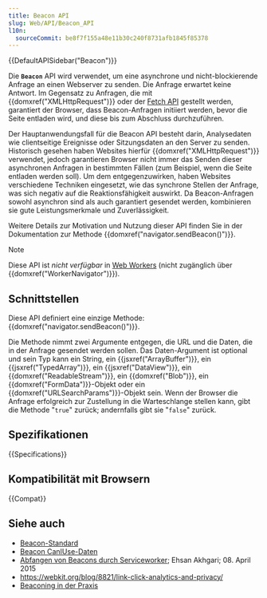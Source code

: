 ```yaml
---
title: Beacon API
slug: Web/API/Beacon_API
l10n:
  sourceCommit: be8f7f155a48e11b30c240f8731afb1845f85378
---
```


{{DefaultAPISidebar("Beacon")}}

Die **`Beacon`** API wird verwendet, um eine asynchrone und nicht-blockierende Anfrage an einen Webserver zu senden. Die Anfrage erwartet keine Antwort. Im Gegensatz zu Anfragen, die mit {{domxref("XMLHttpRequest")}} oder der [Fetch API](/de/docs/Web/API/Fetch_API) gestellt werden, garantiert der Browser, dass Beacon-Anfragen initiiert werden, bevor die Seite entladen wird, und diese bis zum Abschluss durchzuführen.

Der Hauptanwendungsfall für die Beacon API besteht darin, Analysedaten wie clientseitige Ereignisse oder Sitzungsdaten an den Server zu senden. Historisch gesehen haben Websites hierfür {{domxref("XMLHttpRequest")}} verwendet, jedoch garantieren Browser nicht immer das Senden dieser asynchronen Anfragen in bestimmten Fällen (zum Beispiel, wenn die Seite entladen werden soll). Um dem entgegenzuwirken, haben Websites verschiedene Techniken eingesetzt, wie das synchrone Stellen der Anfrage, was sich negativ auf die Reaktionsfähigkeit auswirkt. Da Beacon-Anfragen sowohl asynchron sind als auch garantiert gesendet werden, kombinieren sie gute Leistungsmerkmale und Zuverlässigkeit.

Weitere Details zur Motivation und Nutzung dieser API finden Sie in der Dokumentation zur Methode {{domxref("navigator.sendBeacon()")}}.

> [!NOTE]
> Diese API ist _nicht verfügbar_ in [Web Workers](/de/docs/Web/API/Web_Workers_API) (nicht zugänglich über {{domxref("WorkerNavigator")}}).

## Schnittstellen

Diese API definiert eine einzige Methode: {{domxref("navigator.sendBeacon()")}}.

Die Methode nimmt zwei Argumente entgegen, die URL und die Daten, die in der Anfrage gesendet werden sollen. Das Daten-Argument ist optional und sein Typ kann ein String, ein {{jsxref("ArrayBuffer")}}, ein {{jsxref("TypedArray")}}, ein {{jsxref("DataView")}}, ein {{domxref("ReadableStream")}}, ein {{domxref("Blob")}}, ein {{domxref("FormData")}}-Objekt oder ein {{domxref("URLSearchParams")}}-Objekt sein. Wenn der Browser die Anfrage erfolgreich zur Zustellung in die Warteschlange stellen kann, gibt die Methode "`true`" zurück; andernfalls gibt sie "`false`" zurück.

## Spezifikationen

{{Specifications}}

## Kompatibilität mit Browsern

{{Compat}}

## Siehe auch

- [Beacon-Standard](https://w3c.github.io/beacon/)
- [Beacon CanIUse-Daten](https://caniuse.com/#search=beacon)
- [Abfangen von Beacons durch Serviceworker](https://ehsanakhgari.org/blog/2015-04-08/intercepting-beacons-through-service-workers/); Ehsan Akhgari; 08. April 2015
- <https://webkit.org/blog/8821/link-click-analytics-and-privacy/>
- [Beaconing in der Praxis](https://calendar.perfplanet.com/2020/beaconing-in-practice/)
